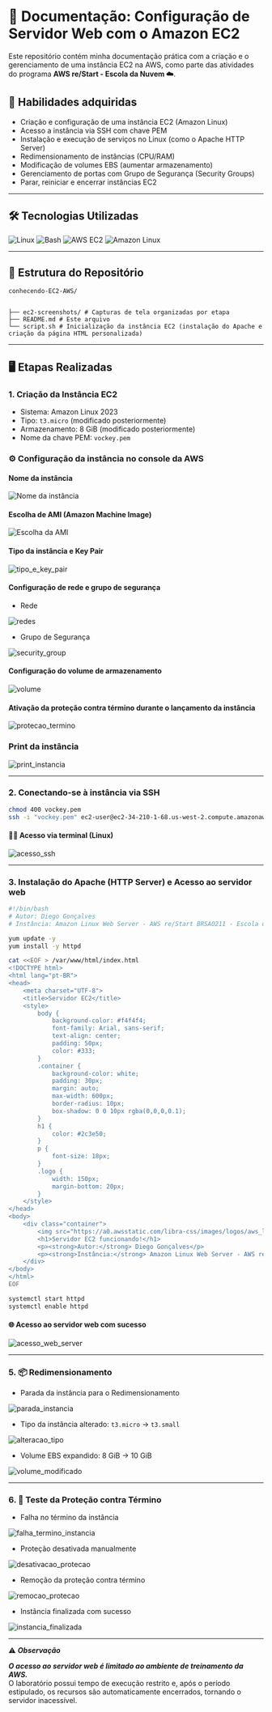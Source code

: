 # 📔 Documentação: Configuração de Servidor Web com o Amazon EC2

Este repositório contém minha documentação prática com a criação e o gerenciamento de uma instância EC2 na AWS, como parte das atividades do programa **AWS re/Start - Escola da Nuvem ☁️**.

## 🧠 Habilidades adquiridas

- Criação e configuração de uma instância EC2 (Amazon Linux)  
- Acesso a instância via SSH com chave PEM  
- Instalação e execução de serviços no Linux (como o Apache HTTP Server)  
- Redimensionamento de instâncias (CPU/RAM)  
- Modificação de volumes EBS (aumentar armazenamento)  
- Gerenciamento de portas com Grupo de Segurança (Security Groups)  
- Parar, reiniciar e encerrar instâncias EC2  

---

## 🛠️ Tecnologias Utilizadas

<div align="left">

  <img src="https://img.shields.io/badge/Linux-%23000000?style=for-the-badge&logo=linux&logoColor=white" alt="Linux" />
  <img src="https://img.shields.io/badge/Bash-%234EAA25?style=for-the-badge&logo=gnubash&logoColor=white" alt="Bash" />
  <img src="https://img.shields.io/badge/AWS%20EC2-%23FF9900?style=for-the-badge&logo=amazonaws&logoColor=white" alt="AWS EC2" />
  <img src="https://img.shields.io/badge/Amazon%20Linux-%23232F3E?style=for-the-badge&logo=linux&logoColor=white" alt="Amazon Linux" />

</div>

---

## 📁 Estrutura do Repositório

`conhecendo-EC2-AWS/`

```

├── ec2-screenshots/ # Capturas de tela organizadas por etapa
├── README.md # Este arquivo
└── script.sh # Inicialização da instância EC2 (instalação do Apache e criação da página HTML personalizada)

````

---

## 🖥️ Etapas Realizadas

### 1. Criação da Instância EC2

- Sistema: Amazon Linux 2023  
- Tipo: `t3.micro` (modificado posteriormente)  
- Armazenamento: 8 GiB (modificado posteriormente)  
- Nome da chave PEM: `vockey.pem`  

### ⚙️ Configuração da instância no console da AWS

#### Nome da instância

![Nome da instância](ec2-screenshots/01_nome.png)

#### Escolha de AMI (Amazon Machine Image)

![Escolha da AMI](ec2-screenshots/02_escolha_AMI.png)

#### Tipo da instância e Key Pair 

![tipo_e_key_pair](ec2-screenshots/03_tipo_e_key_pair.png)

#### Configuração de rede e grupo de segurança
* Rede

![redes](ec2-screenshots/04_redes.png)

* Grupo de Segurança

![security_group](ec2-screenshots/05_security_group.png)

#### Configuração do volume de armazenamento 

![volume](ec2-screenshots/06_volume.png)

#### Ativação da proteção contra término durante o lançamento da instância  

![protecao_termino](ec2-screenshots/07_protecao_termino.png)

### Print da instância

![print_instancia](ec2-screenshots/awsinstancescreenshot.jpg)

---

### 2. Conectando-se à instância via SSH

```bash
chmod 400 vockey.pem
ssh -i "vockey.pem" ec2-user@ec2-34-210-1-68.us-west-2.compute.amazonaws.com
````

#### 🧑‍💻 Acesso via terminal (Linux)

![acesso_ssh](ec2-screenshots/08_acesso_ssh.png)

---


### 3. Instalação do Apache (HTTP Server) e Acesso ao servidor web

```bash
#!/bin/bash
# Autor: Diego Gonçalves
# Instância: Amazon Linux Web Server - AWS re/Start BRSAO211 - Escola da Nuvem ☁️

yum update -y
yum install -y httpd

cat <<EOF > /var/www/html/index.html
<!DOCTYPE html>
<html lang="pt-BR">
<head>
    <meta charset="UTF-8">
    <title>Servidor EC2</title>
    <style>
        body {
            background-color: #f4f4f4;
            font-family: Arial, sans-serif;
            text-align: center;
            padding: 50px;
            color: #333;
        }
        .container {
            background-color: white;
            padding: 30px;
            margin: auto;
            max-width: 600px;
            border-radius: 10px;
            box-shadow: 0 0 10px rgba(0,0,0,0.1);
        }
        h1 {
            color: #2c3e50;
        }
        p {
            font-size: 18px;
        }
        .logo {
            width: 150px;
            margin-bottom: 20px;
        }
    </style>
</head>
<body>
    <div class="container">
        <img src="https://a0.awsstatic.com/libra-css/images/logos/aws_logo_smile_1200x630.png" alt="AWS Logo" class="logo">
        <h1>Servidor EC2 funcionando!</h1>
        <p><strong>Autor:</strong> Diego Gonçalves</p>
        <p><strong>Instância:</strong> Amazon Linux Web Server - AWS re/Start BRSAO211 - Escola da Nuvem ☁️</p>
    </div>
</body>
</html>
EOF

systemctl start httpd
systemctl enable httpd
```

#### 🌐 Acesso ao servidor web com sucesso

![acesso_web_server](ec2-screenshots/09_acesso_web_server.png)

---

### 5. 📦 Redimensionamento

* Parada da instância para o Redimensionamento

![parada_instancia](ec2-screenshots/10_parada_instancia.png)

* Tipo da instância alterado: `t3.micro` → `t3.small`

![alteracao_tipo](ec2-screenshots/11_alteracao_tipo.png)

* Volume EBS expandido: 8 GiB → 10 GiB

![volume_modificado](ec2-screenshots/12_volume_modificado.png)

---

### 6. 🔐 Teste da Proteção contra Término

* Falha no término da instância

![falha_termino_instancia](ec2-screenshots/13_falha_termino_instancia.png)

* Proteção desativada manualmente

![desativacao_protecao](ec2-screenshots/14_desativacao_protecao.png)

* Remoção da proteção contra término

![remocao_protecao](ec2-screenshots/15_remocao_protecao.png)

* Instância finalizada com sucesso

![instancia_finalizada](ec2-screenshots/16_instancia_finalizada.png)

---

⚠️ ***Observação***

***O acesso ao servidor web é limitado ao ambiente de treinamento da AWS.***  
O laboratório possui tempo de execução restrito e, após o período estipulado, os recursos são automaticamente encerrados, tornando o servidor inacessível.




